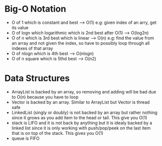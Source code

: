 # Big-O Notation
- O of 1 which is constant and best --> O(1) e.g: given index of an arry, get its value
- O of logn which logarithmic which is 2nd best after O(1) --> O(log2n)
- O of n  which is 3rd best which is linear --> O(n) e.g: find the value from an array and not given the index, so have to possibly loop through all indexes of that array
- O of nlogn which is 4th best --> O(nlogn)
- O of n square which is 5thd best --> O(n2)

# Data Structures
- ArrayList is backed by an array, so removing and adding will be bad due to O(n) because you have to loop
- Vector is backed by an array. Similar to ArrayList but Vector is thread safe
- LinkedList (singly or doubly) is not backed by an array but rather nothing since it grows as you add item to the head or tail. This give you O(1)
- stack is LIFO and it is not back by anything but it is idealy backed by a linked list since it is only working with push/pop/peek on the last item that is on top of the stack. This gives you O(1)
- queue is FIFO
